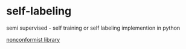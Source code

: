 # self-labeling
semi supervised - self training or self labeling implemention in python
<br>

<a href="https://github.com/donlnz/nonconformist"> nonconformist library</a>
